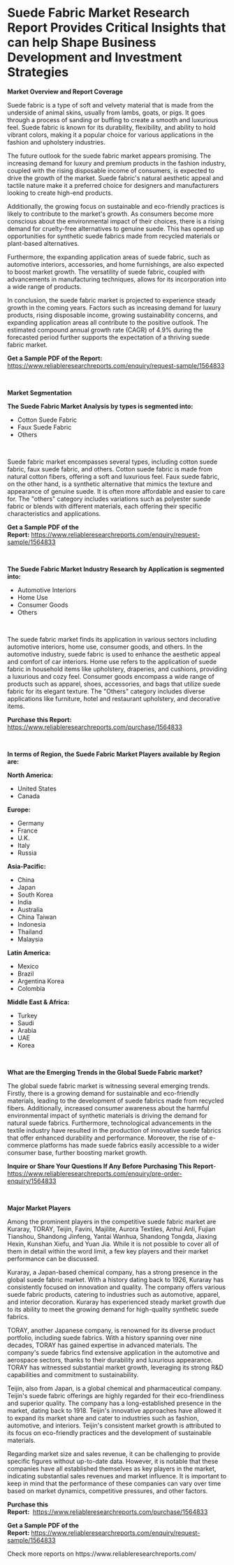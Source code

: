 <p><h1>Suede Fabric Market Research Report Provides Critical Insights that can help Shape Business Development and Investment Strategies</h1></p><p><strong>Market Overview and Report Coverage</strong></p>
<p><p>Suede fabric is a type of soft and velvety material that is made from the underside of animal skins, usually from lambs, goats, or pigs. It goes through a process of sanding or buffing to create a smooth and luxurious feel. Suede fabric is known for its durability, flexibility, and ability to hold vibrant colors, making it a popular choice for various applications in the fashion and upholstery industries.</p><p>The future outlook for the suede fabric market appears promising. The increasing demand for luxury and premium products in the fashion industry, coupled with the rising disposable income of consumers, is expected to drive the growth of the market. Suede fabric's natural aesthetic appeal and tactile nature make it a preferred choice for designers and manufacturers looking to create high-end products.</p><p>Additionally, the growing focus on sustainable and eco-friendly practices is likely to contribute to the market's growth. As consumers become more conscious about the environmental impact of their choices, there is a rising demand for cruelty-free alternatives to genuine suede. This has opened up opportunities for synthetic suede fabrics made from recycled materials or plant-based alternatives.</p><p>Furthermore, the expanding application areas of suede fabric, such as automotive interiors, accessories, and home furnishings, are also expected to boost market growth. The versatility of suede fabric, coupled with advancements in manufacturing techniques, allows for its incorporation into a wide range of products.</p><p>In conclusion, the suede fabric market is projected to experience steady growth in the coming years. Factors such as increasing demand for luxury products, rising disposable income, growing sustainability concerns, and expanding application areas all contribute to the positive outlook. The estimated compound annual growth rate (CAGR) of 4.9% during the forecasted period further supports the expectation of a thriving suede fabric market.</p></p>
<p><strong>Get a Sample PDF of the Report:</strong> <a href="https://www.reliableresearchreports.com/enquiry/request-sample/1564833">https://www.reliableresearchreports.com/enquiry/request-sample/1564833</a></p>
<p>&nbsp;</p>
<p><strong>Market Segmentation</strong></p>
<p><strong>The Suede Fabric Market Analysis by types is segmented into:</strong></p>
<p><ul><li>Cotton Suede Fabric</li><li>Faux Suede Fabric</li><li>Others</li></ul></p>
<p>&nbsp;</p>
<p><p>Suede fabric market encompasses several types, including cotton suede fabric, faux suede fabric, and others. Cotton suede fabric is made from natural cotton fibers, offering a soft and luxurious feel. Faux suede fabric, on the other hand, is a synthetic alternative that mimics the texture and appearance of genuine suede. It is often more affordable and easier to care for. The "others" category includes variations such as polyester suede fabric or blends with different materials, each offering their specific characteristics and applications.</p></p>
<p><strong>Get a Sample PDF of the Report:</strong>&nbsp;<a href="https://www.reliableresearchreports.com/enquiry/request-sample/1564833">https://www.reliableresearchreports.com/enquiry/request-sample/1564833</a></p>
<p>&nbsp;</p>
<p><strong>The Suede Fabric Market Industry Research by Application is segmented into:</strong></p>
<p><ul><li>Automotive Interiors</li><li>Home Use</li><li>Consumer Goods</li><li>Others</li></ul></p>
<p>&nbsp;</p>
<p><p>The suede fabric market finds its application in various sectors including automotive interiors, home use, consumer goods, and others. In the automotive industry, suede fabric is used to enhance the aesthetic appeal and comfort of car interiors. Home use refers to the application of suede fabric in household items like upholstery, draperies, and cushions, providing a luxurious and cozy feel. Consumer goods encompass a wide range of products such as apparel, shoes, accessories, and bags that utilize suede fabric for its elegant texture. The "Others" category includes diverse applications like furniture, hotel and restaurant upholstery, and decorative items.</p></p>
<p><strong>Purchase this Report:</strong>&nbsp; <a href="https://www.reliableresearchreports.com/purchase/1564833">https://www.reliableresearchreports.com/purchase/1564833</a></p>
<p>&nbsp;</p>
<p><strong>In terms of Region, the Suede Fabric Market Players available by Region are:</strong></p>
<p>
    <p> <strong> North America: </strong>
        <ul>
            <li>United States</li>
            <li>Canada</li>
        </ul>
        </p> 
    <p> <strong> Europe: </strong>
        <ul>
            <li>Germany</li>
            <li>France</li>
            <li>U.K.</li>
            <li>Italy</li>
            <li>Russia</li>
        </ul>
        </p> 
    <p> <strong> Asia-Pacific: </strong>
        <ul>
            <li>China</li>
            <li>Japan</li>
            <li>South Korea</li>
            <li>India</li>
            <li>Australia</li>
            <li>China Taiwan</li>
            <li>Indonesia</li>
            <li>Thailand</li>
            <li>Malaysia</li>
        </ul>
        </p> 
    <p> <strong> Latin America: </strong>
        <ul>
            <li>Mexico</li>
            <li>Brazil</li>
            <li>Argentina Korea</li>
            <li>Colombia</li>
        </ul>
        </p> 
    <p> <strong> Middle East & Africa: </strong>
        <ul>
            <li>Turkey</li>
            <li>Saudi</li>
            <li>Arabia</li>
            <li>UAE</li>
            <li>Korea</li>
        </ul>
    </p>
    </p>
<p>&nbsp;</p>
<p><strong>What are the Emerging Trends in the Global Suede Fabric market?</strong></p>
<p><p>The global suede fabric market is witnessing several emerging trends. Firstly, there is a growing demand for sustainable and eco-friendly materials, leading to the development of suede fabrics made from recycled fibers. Additionally, increased consumer awareness about the harmful environmental impact of synthetic materials is driving the demand for natural suede fabrics. Furthermore, technological advancements in the textile industry have resulted in the production of innovative suede fabrics that offer enhanced durability and performance. Moreover, the rise of e-commerce platforms has made suede fabrics easily accessible to a wider consumer base, further boosting market growth.</p></p>
<p><strong>Inquire or Share Your Questions If Any Before Purchasing This Report</strong>- <a href="https://www.reliableresearchreports.com/enquiry/pre-order-enquiry/1564833">https://www.reliableresearchreports.com/enquiry/pre-order-enquiry/1564833</a></p>
<p>&nbsp;</p>
<p><strong>Major Market Players</strong></p>
<p><p>Among the prominent players in the competitive suede fabric market are Kuraray, TORAY, Teijin, Favini, Majilite, Aurora Textiles, Anhui Anli, Fujian Tianshou, Shandong Jinfeng, Yantai Wanhua, Shandong Tongda, Jiaxing Hexin, Kunshan Xiefu, and Yuan Jia. While it is not possible to cover all of them in detail within the word limit, a few key players and their market performance can be discussed.</p><p>Kuraray, a Japan-based chemical company, has a strong presence in the global suede fabric market. With a history dating back to 1926, Kuraray has consistently focused on innovation and quality. The company offers various suede fabric products, catering to industries such as automotive, apparel, and interior decoration. Kuraray has experienced steady market growth due to its ability to meet the growing demand for high-quality synthetic suede fabrics.</p><p>TORAY, another Japanese company, is renowned for its diverse product portfolio, including suede fabrics. With a history spanning over nine decades, TORAY has gained expertise in advanced materials. The company's suede fabrics find extensive application in the automotive and aerospace sectors, thanks to their durability and luxurious appearance. TORAY has witnessed substantial market growth, leveraging its strong R&D capabilities and commitment to sustainability.</p><p>Teijin, also from Japan, is a global chemical and pharmaceutical company. Teijin's suede fabric offerings are highly regarded for their eco-friendliness and superior quality. The company has a long-established presence in the market, dating back to 1918. Teijin's innovative approaches have allowed it to expand its market share and cater to industries such as fashion, automotive, and interiors. Teijin's consistent market growth is attributed to its focus on eco-friendly practices and the development of sustainable materials.</p><p>Regarding market size and sales revenue, it can be challenging to provide specific figures without up-to-date data. However, it is notable that these companies have all established themselves as key players in the market, indicating substantial sales revenues and market influence. It is important to keep in mind that the performance of these companies can vary over time based on market dynamics, competitive pressures, and other factors.</p></p>
<p><strong>Purchase this Report:</strong>&nbsp;&nbsp;<a href="https://www.reliableresearchreports.com/purchase/1564833">https://www.reliableresearchreports.com/purchase/1564833</a></p>
<p></p>
<p><strong>Get a Sample PDF of the Report:</strong>&nbsp;<a href="https://www.reliableresearchreports.com/enquiry/request-sample/1564833">https://www.reliableresearchreports.com/enquiry/request-sample/1564833</a></p>
<p>Check more reports on https://www.reliableresearchreports.com/</p>